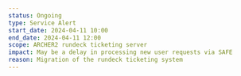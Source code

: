```yaml
---
status: Ongoing
type: Service Alert
start_date: 2024-04-11 10:00 
end_date: 2024-04-11 12:00 
scope: ARCHER2 rundeck ticketing server
impact: May be a delay in processing new user requests via SAFE
reason: Migration of the rundeck ticketing system
---
```

